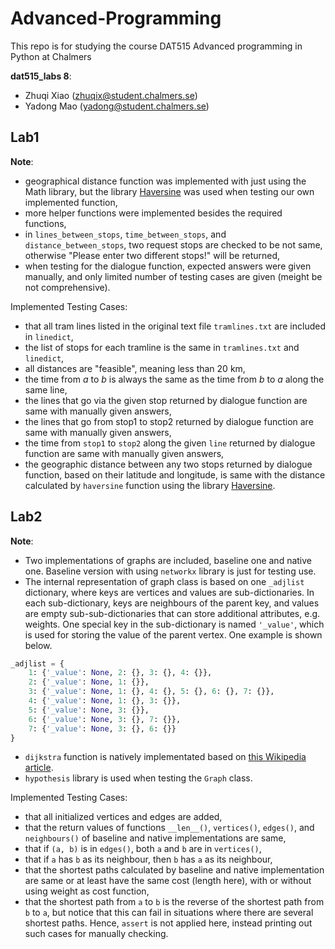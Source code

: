 # Advanced-Programming
This repo is for studying the course DAT515 Advanced programming in Python at Chalmers

**dat515_labs 8**:
+ Zhuqi Xiao (zhuqix@student.chalmers.se)
+ Yadong Mao (yadong@student.chalmers.se)

## Lab1
**Note**: 
- geographical distance function was implemented with just using the Math library, but the library [Haversine](https://pypi.org/project/haversine/) was used when testing our own implemented function, 
- more helper functions were implemented besides the required functions,
- in `lines_between_stops`, `time_between_stops`, and `distance_between_stops`, two request stops are checked to be not same, otherwise "Please enter two different stops!" will be returned,
- when testing for the dialogue function, expected answers were given manually, and only limited number of testing cases are given (meight be not comprehensive).

Implemented Testing Cases:
- that all tram lines listed in the original text file ``tramlines.txt`` are included in ``linedict``,
- the list of stops for each tramline is the same in ``tramlines.txt`` and ``linedict``,
- all distances are "feasible", meaning less than 20 km,
- the time from *a* to *b* is always the same as the time from *b* to *a* along the same line,
- the lines that go via the given stop returned by dialogue function are same with manually given answers,
- the lines that go from stop1 to stop2 returned by dialogue function are same with manually given answers,
- the time from `stop1` to `stop2` along the given `line` returned by dialogue function are same with manually given answers,
- the geographic distance between any two stops returned by dialogue function, based on their latitude and longitude, is same with the distance calculated by `haversine` function using the library [Haversine](https://pypi.org/project/haversine/).

## Lab2
**Note**:
- Two implementations of graphs are included, baseline one and native one. Baseline version with using `networkx` library is just for testing use. 
- The internal representation of graph class is based on one `_adjlist` dictionary, where keys are vertices and values are sub-dictionaries. In each sub-dictionary, keys are neighbours of the parent key, and values are empty sub-sub-dictionaries that can store additional attributes, e.g. weights. One special key in the sub-dictionary is named `'_value'`, which is used for storing the value of the parent vertex. One example is shown below. 
```python
_adjlist = {
    1: {'_value': None, 2: {}, 3: {}, 4: {}},
    2: {'_value': None, 1: {}},
    3: {'_value': None, 1: {}, 4: {}, 5: {}, 6: {}, 7: {}},
    4: {'_value': None, 1: {}, 3: {}},
    5: {'_value': None, 3: {}},
    6: {'_value': None, 3: {}, 7: {}},
    7: {'_value': None, 3: {}, 6: {}}
}
```
- `dijkstra` function is natively implementated based on [this Wikipedia article](https://en.wikipedia.org/wiki/Dijkstra%27s_algorithm). 
- `hypothesis` library is used when testing the `Graph` class.

Implemented Testing Cases:
- that all initialized vertices and edges are added,
- that the return values of functions `__len__()`, `vertices()`, `edges()`, and `neighbours()` of baseline and native implementations are same,
- that if `(a, b)` is in `edges()`, both `a` and `b` are in `vertices()`,
- that if `a` has `b` as its neighbour, then `b` has `a` as its neighbour,
- that the shortest paths calculated by baseline and native implementation are same or at least have the same cost (length here), with or without using weight as cost function,
- that the shortest path from `a` to `b` is the reverse of the shortest path from `b` to `a`, but notice that this can fail in situations where there are several shortest paths. Hence, `assert` is not applied here, instead printing out such cases for manually checking. 